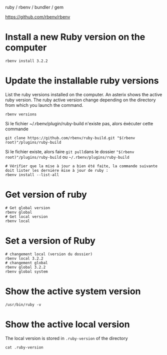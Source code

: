 ruby / rbenv / bundler / gem

https://github.com/rbenv/rbenv

# Install a new Ruby version on the computer

```
rbenv install 3.2.2
```

# Update the installable ruby versions

List the ruby versions installed on the computer. 
An asterix shows the active ruby version. The ruby active version change depending on the directory from which you launch the command.

```
rbenv versions
```

Si le fichier ~/.rbenv/plugin/ruby-build n'existe pas, alors éxécuter cette commande
```
git clone https://github.com/rbenv/ruby-build.git "$(rbenv root)"/plugins/ruby-build
```

Si le fichier existe, alors faire `git pull`dans le dossier `"$(rbenv root)"/plugins/ruby-build` ou `~/.rbenv/plugins/ruby-build `

```
# Vérifier que la mise à jour a bien été faite, la commande suivante doit lister les dernière mise à jour de ruby :
rbenv install --list-all
```

# Get version of ruby
```
# Get global version
rbenv global
# Get local version
rbenv local
```

# Set a version of Ruby
```
# changement local (version du dossier)
rbenv local 3.2.2
# changement global
rbenv global 3.2.2
rbenv global system
```

# Show the active system version
```
/usr/bin/ruby -v
```

# Show the active local version 

The local version is stored in `.ruby-version` of the directory

```
cat .ruby-version 
```